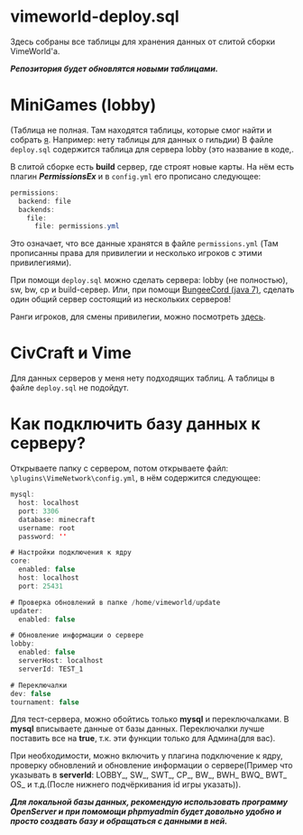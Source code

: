 # vimeworld-deploy.sql
Здесь собраны все таблицы для хранения данных от слитой сборки VimeWorld'а.

***Репозитория будет обновлятся новыми таблицами.***
# MiniGames (lobby)
(Таблица не полная. Там находятся таблицы, которые смог найти и собрать [я](https://github.com/HoLeNYT/ "__HoLeN__"). Например: нету таблицы для данных о гильдии)
В файле `deploy.sql` содержится таблица для сервера lobby (это название в коде,.

В слитой сборке есть **build** сервер, где строят новые карты. На нём есть плагин ***PermissionsEx*** и в `config.yml` его прописано следующее:
```java
permissions:
  backend: file
  backends:
    file:
      file: permissions.yml

```
Это означает, что все данные хранятся в файле `permissions.yml` (Там прописанны права для привилегии и несколько игроков с этими привилегиями).

При помощи `deploy.sql` можно сделать сервера: lobby (не полностью), sw, bw, cp и build-сервер. Или, при помощи [BungeeCord (java 7)](https://ci.md-5.net/job/BungeeCord/701/ "1.6.4"), сделать один общий сервер состоящий из нескольких серверов!

Ранги игроков, для смены привилегии, можно посмотреть [здесь](https://vimeworld.github.io/api-docs/#inforanks "Ранги игроков").

# CivCraft и Vime
Для данных серверов у меня нету подходящих таблиц. А таблицы в файле `deploy.sql` не подойдут.

# Как подключить базу данных к серверу?
Открываете папку с сервером, потом открываете файл: `\plugins\VimeNetwork\config.yml`, в нём содержится следующее:
```java
mysql:
  host: localhost
  port: 3306
  database: minecraft
  username: root
  password: ''

# Настройки подключения к ядру
core:
  enabled: false
  host: localhost
  port: 25431

# Проверка обновлений в папке /home/vimeworld/update
updater:
  enabled: false

# Обновление информации о сервере
lobby:
  enabled: false
  serverHost: localhost
  serverId: TEST_1

# Переключалки
dev: false
tournament: false

```
Для тест-сервера, можно обойтись только **mysql** и переключалками. В **mysql** вписываете данные от базы данных. Переключалки лучше поставить все на **true**, т.к. эти функции только для Админа(для вас).

При необходимости, можно включить у плагина подключение к ядру, проверку обновлений и обновление информации о сервере(Пример что указывать в **serverId**: LOBBY_, SW_, SWT_, CP_, BW_, BWH_ BWQ_ BWT_ OS_ и т.д.(После нижнего подчёркивания id игры указать)).

***Для локальной базы данных, рекомендую использовать программу OpenServer и при помомощи phpmyadmin будет довольно удобно и просто создвать базу и обращаться с данными в ней.***
